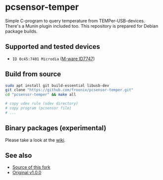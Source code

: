 # pcsensor-temper
Simple C-program to query temperature from TEMPer-USB-devices. There's a
Munin plugin included too. This repository is prepared for Debian
package builds.

## Supported and tested devices
* `ID 0c45:7401 Microdia` ([M-ware ID7747](http://amzn.to/2fUFUXM))

## Build from source
```bash
sudo apt install git build-essential libusb-dev
git clone "https://github.com/froonix/pcsensor-temper.git"
cd "pcsensor-temper" && make all

# copy udev rule (udev directory)
# copy program (pcsensor file)
# ...
```
## Binary packages (experimental)
Please take a look at the [wiki](https://github.com/froonix/pcsensor-temper/wiki/Binary-Debian-Packages).

## See also
* [Source of this fork](https://github.com/padelt/pcsensor-temper)
* [Original v1.0.0](http://www.isp-sl.com/pcsensor-1.0.0.tgz)
